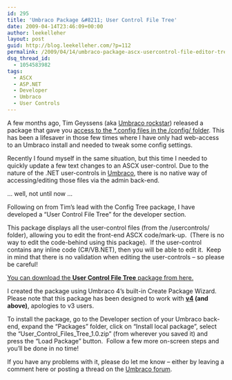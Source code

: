 ```yaml
---
id: 295
title: 'Umbraco Package &#8211; User Control File Tree'
date: 2009-04-14T23:46:09+00:00
author: leekelleher
layout: post
guid: http://blog.leekelleher.com/?p=112
permalink: /2009/04/14/umbraco-package-ascx-usercontrol-file-editor-tree/
dsq_thread_id:
  - 1054583982
tags:
  - ASCX
  - ASP.NET
  - Developer
  - Umbraco
  - User Controls
---
```

A few months ago, Tim Geyssens (aka [Umbraco rockstar](http://www.nibble.be/)) released a package that gave you [access to the *.config files in the /config/ folder](http://www.nibble.be/?p=53). This has been a lifesaver in those few times where I have only had web-access to an Umbraco install and needed to tweak some config settings.

Recently I found myself in the same situation, but this time I needed to quickly update a few text changes to an ASCX user-control. Due to the nature of the .NET user-controls in [Umbraco](http://umbraco.org/), there is no native way of accessing/editing those files via the admin back-end.

&#8230; well, not until now &#8230;

Following on from Tim&#8217;s lead with the Config Tree package, I have developed a &#8220;User Control File Tree&#8221; for the developer section.

This package displays all the user-control files (from the /usercontrols/ folder), allowing you to edit the front-end ASCX code/mark-up.  (There is no way to edit the code-behind using this package).  If the user-control contains any inline code (C#/VB.NET), then you will be able to edit it.  Keep in mind that there is no validation when editing the user-controls &#8211; so please be careful!

[You can download the **User Control File Tree** package from here.](http://code.leekelleher.com/umbraco/User_Control_Files_Tree_1.0.zip)

I created the package using Umbraco 4&#8217;s built-in Create Package Wizard. Please note that this package has been designed to work with **<span style="text-decoration:underline;">v4</span> (and above)**, apologies to v3 users.

To install the package, go to the Developer section of your Umbraco back-end, expand the &#8220;Packages&#8221; folder, click on &#8220;Install local package&#8221;, select the &#8220;User\_Control\_Files\_Tree\_1.0.zip&#8221; (from wherever you saved it) and press the &#8220;Load Package&#8221; button.  Follow a few more on-screen steps and you&#8217;ll be done in no time!

If you have any problems with it, please do let me know &#8211; either by leaving a comment here or posting a thread on the [Umbraco forum](http://forum.umbraco.org/).